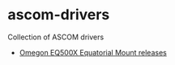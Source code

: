 # ascom-drivers
Collection of ASCOM drivers

- [Omegon EQ500X Equatorial Mount releases](https://github.com/TallFurryMan/ascom-drivers/releases)
